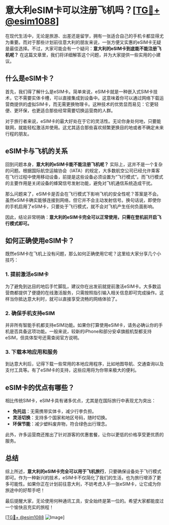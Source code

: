 # 意大利eSIM卡可以注册飞机吗？[[TG💪+ @esim1088](https://t.me/s/esim1088)]

在现代生活中，无论是旅游、出差还是留学，拥有一张适合自己的手机卡都显得尤为重要。而对于那些计划前往意大利的朋友来说，一张方便又实惠的eSIM卡无疑是最佳选择。不过，大家可能会有一个疑问：**意大利的eSIM卡到底能不能注册飞机呢？** 在这篇文章里，我们将详细解答这个问题，并为大家提供一些实用的小建议。

## 什么是eSIM卡？

首先，我们得了解什么是eSIM卡。简单来说，eSIM卡就是一种嵌入式SIM卡技术，它不需要实体卡槽，可以直接集成到设备中。这意味着你可以通过网络下载运营商提供的虚拟SIM卡，而无需更换物理卡。这种技术的优势显而易见：它更轻便、更环保，也更适合那些经常需要切换运营商的人群。

对于旅行者来说，eSIM卡的最大好处在于它的灵活性。无论你身处何地，只要能联网，就能轻松激活并使用。这尤其适合那些喜欢频繁更换目的地或者不确定未来行程的朋友。

## eSIM卡与飞机的关系

回到问题本身，**意大利的eSIM卡能不能注册飞机呢？** 实际上，这并不是一个复杂的问题。根据国际航空运输协会（IATA）的规定，大多数航空公司已经允许乘客在飞行过程中使用移动设备，前提是这些设备必须设置为“飞行模式”。而飞行模式的主要作用是关闭设备的蜂窝信号发射功能，避免对飞机通信系统造成干扰。

那么问题来了，eSIM卡是否会在飞行模式下影响飞机的安全性呢？答案是不会。虽然eSIM卡确实能够连接到网络，但它并不会主动发射信号。换句话说，即使你的手机启用了eSIM卡，只要处于飞行模式，就不会对飞机产生任何负面影响。

因此，结论非常明确：**意大利的eSIM卡完全可以正常使用，只需在登机前开启飞行模式即可。**

## 如何正确使用eSIM卡？

既然eSIM卡在飞机上没有问题，那么如何正确使用它呢？这里给大家分享几个小技巧：

### 1. 提前激活eSIM卡

为了避免到达目的地后手忙脚乱，建议你在出发前就提前激活eSIM卡。大多数运营商都提供了便捷的在线激活服务，只需按照指引输入相关信息即可完成操作。这样当你抵达意大利时，就可以直接享受流畅的网络体验了。

### 2. 确保手机支持eSIM

并非所有智能手机都支持eSIM功能。如果你打算使用eSIM卡，请务必确认你的手机是否具备这项功能。一般来说，较新的iPhone和部分安卓旗舰机型都支持eSIM，但具体型号还需查阅官方说明。

### 3. 下载本地应用和服务

到达意大利后，记得下载一些常用的本地应用程序，比如地图导航、交通查询以及支付工具等。有了eSIM卡的支持，这些应用将为你带来极大的便利。

## eSIM卡的优点有哪些？

相比传统SIM卡，eSIM卡具有诸多优点，尤其是在国际旅行中表现尤为突出：

- **免托运**：无需携带实体卡，减少行李负担。
- **灵活切换**：支持多个国家和地区号码，随时切换。
- **环保节能**：减少塑料废弃物，符合绿色出行理念。

此外，许多运营商还推出了针对游客的优惠套餐，让你以更低的价格享受更优质的服务。

## 总结

综上所述，**意大利的eSIM卡完全可以用于飞机旅行**，只要确保设备处于飞行模式即可。作为一种新兴的技术，eSIM卡不仅简化了我们的生活，也为旅行增添了更多可能性。如果你正在计划前往意大利，不妨考虑入手一张eSIM卡，让它成为你旅途中的好帮手吧！

最后提醒大家，无论使用何种通讯工具，安全始终是第一位的。希望大家都能度过一个愉快且充实的旅程！

[[TG💪+ @esim1088](https://t.me/s/esim1088) ![Image](https://i.postimg.cc/4NQfJmqS/Snipaste-2025-05-13-00-14-12.png)]